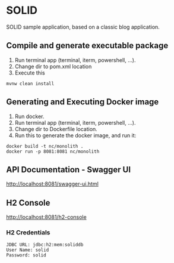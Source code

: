 # SOLID

SOLID sample application, based on a classic blog application.

## Compile and generate executable package

 1. Run terminal app (terminal, iterm, powershell, ...).
 2. Change dir to pom.xml location
 3. Execute this

```
mvnw clean install
```

## Generating and Executing Docker image

 1. Run docker.
 2. Run terminal app (terminal, iterm, powershell, ...).
 3. Change dir to Dockerfile location.
 4. Run this to generate the docker image, and run it:
 
```
docker build -t nc/monolith .
docker run -p 8081:8081 nc/monolith
```

## API Documentation - Swagger UI

[http://localhost:8081/swagger-ui.html](http://localhost:8081/swagger-ui.html)

## H2 Console

[http://localhost:8081/h2-console](http://localhost:8081/h2-console)

### H2 Credentials
```
JDBC URL: jdbc:h2:mem:soliddb
User Name: solid
Password: solid
```

